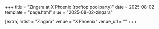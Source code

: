 +++
title = "Zingara at X Phoenix (rooftop pool party)"
date = 2025-08-02
template = "page.html"
slug = "2025-08-02-zingara"

[extra]
artist = "Zingara"
venue = "X Phoenix"
venue_url = ""
+++
